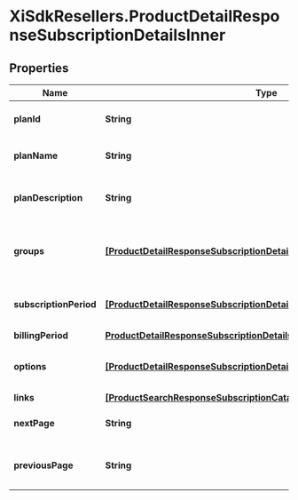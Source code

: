 # XiSdkResellers.ProductDetailResponseSubscriptionDetailsInner

## Properties

Name | Type | Description | Notes
------------ | ------------- | ------------- | -------------
**planId** | **String** | ID of the subscription plan. | [optional] 
**planName** | **String** | Name of the subscription plan. | [optional] 
**planDescription** | **String** | Description of the subscription plan. | [optional] 
**groups** | [**[ProductDetailResponseSubscriptionDetailsInnerGroupsInner]**](ProductDetailResponseSubscriptionDetailsInnerGroupsInner.md) | Details of the groups subscription product part of. | [optional] 
**subscriptionPeriod** | [**[ProductDetailResponseSubscriptionDetailsInnerSubscriptionPeriodInner]**](ProductDetailResponseSubscriptionDetailsInnerSubscriptionPeriodInner.md) | Details of the subscription period. | [optional] 
**billingPeriod** | [**ProductDetailResponseSubscriptionDetailsInnerBillingPeriod**](ProductDetailResponseSubscriptionDetailsInnerBillingPeriod.md) |  | [optional] 
**options** | [**[ProductDetailResponseSubscriptionDetailsInnerOptionsInner]**](ProductDetailResponseSubscriptionDetailsInnerOptionsInner.md) | Details of the resources available. | [optional] 
**links** | [**[ProductSearchResponseSubscriptionCatalogInnerPlansInnerLinksInner]**](ProductSearchResponseSubscriptionCatalogInnerPlansInnerLinksInner.md) |  | [optional] 
**nextPage** | **String** | link/URL for accessing next page. | [optional] 
**previousPage** | **String** | link/URL for accessing previous page. | [optional] 


